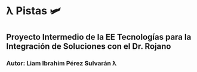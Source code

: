 # λ Pistas 🛩️
## Proyecto Intermedio de la EE Tecnologías para la Integración de Soluciones con el Dr. Rojano
### Autor: Liam Ibrahim Pérez Sulvarán λ
